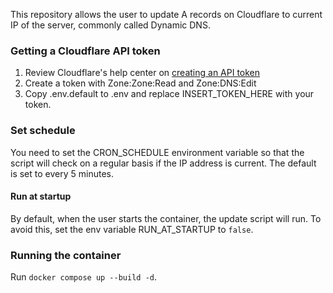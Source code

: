 This repository allows the user to update A records on Cloudflare to current IP of the server, commonly called Dynamic DNS.

### Getting a Cloudflare API token
1. Review Cloudflare's help center on [creating an API token](https://developers.cloudflare.com/fundamentals/api/get-started/create-token/)
2. Create a token with Zone:Zone:Read and Zone:DNS:Edit
3. Copy .env.default to .env and replace INSERT_TOKEN_HERE with your token.

### Set schedule
You need to set the CRON_SCHEDULE environment variable so that the script will check on a regular basis if the IP address is current. The default is set to every 5 minutes.

#### Run at startup
By default, when the user starts the container, the update script will run. To avoid this, set the env variable RUN_AT_STARTUP to `false`.


### Running the container
Run `docker compose up --build -d`.